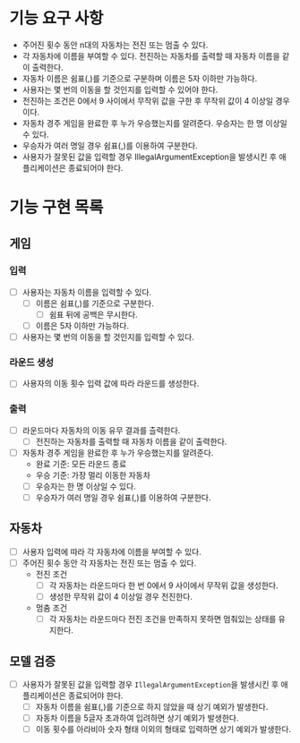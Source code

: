 # 기능 요구 사항
- 주어진 횟수 동안 n대의 자동차는 전진 또는 멈출 수 있다.
- 각 자동차에 이름을 부여할 수 있다. 전진하는 자동차를 출력할 때 자동차 이름을 같이 출력한다.
- 자동차 이름은 쉼표(,)를 기준으로 구분하며 이름은 5자 이하만 가능하다.
- 사용자는 몇 번의 이동을 할 것인지를 입력할 수 있어야 한다.
- 전진하는 조건은 0에서 9 사이에서 무작위 값을 구한 후 무작위 값이 4 이상일 경우이다.
- 자동차 경주 게임을 완료한 후 누가 우승했는지를 알려준다. 우승자는 한 명 이상일 수 있다.
- 우승자가 여러 명일 경우 쉼표(,)를 이용하여 구분한다.
- 사용자가 잘못된 값을 입력할 경우 IllegalArgumentException을 발생시킨 후 애플리케이션은 종료되어야 한다.

# 기능 구현 목록

## 게임
### 입력
- [ ] 사용자는 자동차 이름을 입력할 수 있다.
  - [ ] 이름은 쉼표(,)를 기준으로 구분한다.
    - [ ] 쉼표 뒤에 공백은 무시한다.
  - [ ] 이름은 5자 이하만 가능하다.
- [ ] 사용자는 몇 번의 이동을 할 것인지를 입력할 수 있다.
### 라운드 생성
- [ ] 사용자의 이동 횟수 입력 값에 따라 라운드를 생성한다.
### 출력
- [ ] 라운드마다 자동차의 이동 유무 결과를 츨력한다.
  - [ ] 전진하는 자동차를 출력할 때 자동차 이름을 같이 출력한다.
- [ ] 자동차 경주 게임을 완료한 후 누가 우승했는지를 알려준다.
  - 완료 기준: 모든 라운드 종료
  - 우승 기준: 가장 멀리 이동한 자동차
  - [ ] 우승자는 한 명 이상일 수 있다.
  - [ ] 우승자가 여러 명일 경우 쉼표(,)를 이용하여 구분한다.

## 자동차
- [ ] 사용자 입력에 따라 각 자동차에 이름을 부여할 수 있다.
- [ ] 주어진 횟수 동안 각 자동차는 전진 또는 멈출 수 있다.
  - 전진 조건
    - [ ] 각 자동차는 라운드마다 한 번 0에서 9 사이에서 무작위 값을 생성한다.
    - [ ] 생성한 무작위 값이 4 이상일 경우 전진한다.
  - 멈춤 조건
    - [ ] 각 자동차는 라운드마다 전진 조건을 만족하지 못하면 멈춰있는 상태를 유지한다.

## 모델 검증
- [ ] 사용자가 잘못된 값을 입력할 경우 `IllegalArgumentException`을 발생시킨 후 애플리케이션은 종료되어야 한다.
  - [ ] 자동차 이름을 쉼표(,)를 기준으로 하지 않았을 때 상기 예외가 발생한다.
  - [ ] 자동차 이름을 5글자 초과하여 입려하면 상기 예외가 발생한다.
  - [ ] 이동 횟수를 아라비아 숫자 형태 이외의 형태로 입력하면 상기 예외가 발생한다.